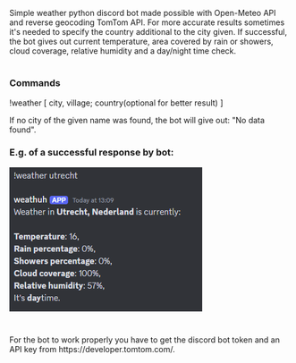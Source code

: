 Simple weather python discord bot made possible with Open-Meteo API and reverse geocoding TomTom API. For more accurate results sometimes it's needed to specify the country additional to the city given. 
If successful, the bot gives out current temperature, area covered by rain or showers, cloud coverage, relative humidity and a day/night time check. 

<h1></h1>
<h3>Commands</h3>
<p>!weather [ city, village; country(optional for better result) ] </p>
If no city of the given name was found, the bot will give out: "No data found".
<h3>E.g. of a successful response by bot:</h3>
<img src = "./image.png" alt = "example image">
<h1></h1>
<p>For the bot to work properly you have to get the discord bot token and an API key from https://developer.tomtom.com/.</p>
